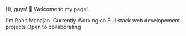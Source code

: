 Hi, guys! 👋
Welcome to my page!




I'm Rohit Mahajan.
Currently Working on Full stack web developement projects
Open to collaborating

